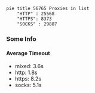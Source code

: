 
```mermaid
pie title 56765 Proxies in list
    "HTTP" : 25568
    "HTTPS": 8373
    "SOCKS" : 29887
```

### Some Info
#### Average Timeout

- mixed: 3.6s
- http: 1.8s
- https: 8.2s
- socks: 5.1s